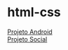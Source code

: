 # html-css

<a href="https://gilbertobragga.github.io/projeto-android/" target="_blank">Projeto Android</a><br>
<a href="https://gilbertobragga.github.io/projeto-social/" target="_blank">Projeto Social</a>
